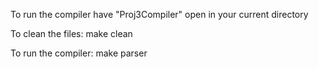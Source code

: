 
To run the compiler have "Proj3Compiler" open in your current directory

To clean the files:
make clean

To run the compiler:
make parser
